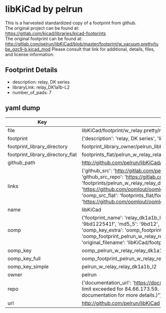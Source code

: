 # libKiCad by pelrun  
This is a harvested standardized copy of a footprint from github.  
The original project can be found at:  
https://gitlab.com/kicad/libraries/kicad-footprints  
The original footprint can be found at:
http://gitlab.com/pelrun/libKiCad/blob/master/footprint/w_vacuum.pretty/tube_gzc9-b.kicad_mod
Please consult that link for additional, details, files, and license information.  
## Footprint Details
* description: relay, DK series  
* libraryLink: relay_DK1a1b-L2  
* number_of_pads: 7  
## yaml dump  
| Key | Value |  
| --- | --- |  
| file | libKiCad/footprint/w_relay.pretty/relay_DK1a1b-L2.kicad_mod |  
| footprint | {'description': 'relay, DK series', 'libraryLink': 'relay_DK1a1b-L2', 'number_of_pads': 7} |  
| footprint_library_directory | footprint_library_owner/pelrun_libKiCad |  
| footprint_library_directory_flat | footprints_flat/pelrun_w_relay_relay_dk1a1b_l2/working |  
| github_path | http://github.com/pelrun/libKiCad/blob/master/footprint/w_relay.pretty/relay_DK1a1b-L2.kicad_mod |  
| links | {'github_src': 'http://gitlab.com/pelrun/libKiCad/blob/master/footprint/w_vacuum.pretty/tube_gzc9-b.kicad_mod', 'github_src_repo': 'https://gitlab.com/kicad/libraries/kicad-footprints', 'oomp_bot': 'footprints/pelrun_w_relay_relay_dk1a1b_l2/working', 'oomp_bot_github': 'https://github.com/oomlout/oomlout_oomp_footprint_bot/tree/main/footprints/pelrun_w_relay_relay_dk1a1b_l2/working', 'oomp_src_flat': 'footprints_flat/footprints_flat/pelrun_w_relay_relay_dk1a1b_l2/working', 'oomp_src_flat_github': 'https://github.com/oomlout/oomlout_oomp_footprint_src/tree/main/footprints_flat/pelrun_w_relay_relay_dk1a1b_l2/working'} |  
| name | libKiCad |  
| oomp | {'footprint_name': 'relay_dk1a1b_l2', 'library_name': 'w_relay', 'md5': '9bd122541f080ab69ba46e7fc8a9b280', 'md5_10': '9bd122541f', 'md5_5': '9bd12', 'md5_6': '9bd122', 'oomp_key': 'oomp_pelrun_w_relay_relay_dk1a1b_l2', 'oomp_key_extra': 'oomp_footprint_pelrun_w_relay_relay_dk1a1b_l2', 'oomp_key_full': 'oomp_footprint_pelrun_w_relay_relay_dk1a1b_l2_9bd122', 'oomp_key_simple': 'pelrun_w_relay_relay_dk1a1b_l2', 'original_filename': 'libKiCad/footprint/w_relay.pretty/relay_DK1a1b-L2.kicad_mod', 'owner_name': 'pelrun'} |  
| oomp_key | oomp_pelrun_w_relay_relay_dk1a1b_l2 |  
| oomp_key_full | oomp_footprint_pelrun_w_relay_relay_dk1a1b_l2 |  
| oomp_key_simple | pelrun_w_relay_relay_dk1a1b_l2 |  
| owner | pelrun |  
| repo | {'documentation_url': 'https://docs.github.com/rest/overview/resources-in-the-rest-api#rate-limiting', 'message': "API rate limit exceeded for 84.66.173.59. (But here's the good news: Authenticated requests get a higher rate limit. Check out the documentation for more details.)"} |  
| url | http://github.com/pelrun/libKiCad |  

